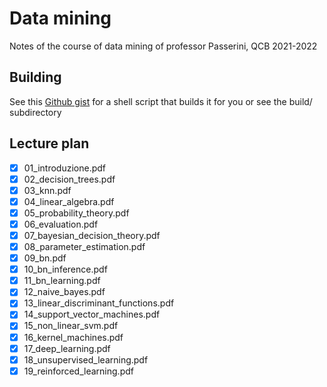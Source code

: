 # Data mining
Notes of the course of data mining of professor Passerini, QCB 2021-2022

## Building
See this [Github gist](https://gist.github.com/giacThePhantom/e080a777782754542d0e081835669085) for a shell script that builds it for you or see the build/ subdirectory

## Lecture plan

- [x] 01_introduzione.pdf
- [x] 02_decision_trees.pdf
- [x] 03_knn.pdf
- [x] 04_linear_algebra.pdf
- [x] 05_probability_theory.pdf
- [x] 06_evaluation.pdf
- [x] 07_bayesian_decision_theory.pdf
- [x] 08_parameter_estimation.pdf
- [x] 09_bn.pdf
- [x] 10_bn_inference.pdf
- [x] 11_bn_learning.pdf
- [x] 12_naive_bayes.pdf
- [x] 13_linear_discriminant_functions.pdf
- [x] 14_support_vector_machines.pdf
- [x] 15_non_linear_svm.pdf
- [x] 16_kernel_machines.pdf
- [x] 17_deep_learning.pdf
- [x] 18_unsupervised_learning.pdf
- [x] 19_reinforced_learning.pdf
